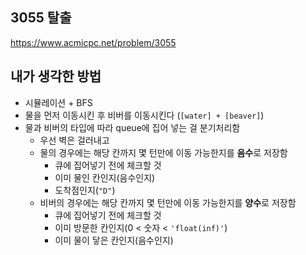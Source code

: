 ## 3055 탈출

<https://www.acmicpc.net/problem/3055>

## 내가 생각한 방법

<!-- ![이미지](./img.png) -->

- 시뮬레이션 + BFS
- 물을 먼저 이동시킨 후 비버를 이동시킨다 (`[water] + [beaver]`)
- 물과 비버의 타입에 따라 queue에 집어 넣는 걸 분기처리함
  - 우선 벽은 걸러내고
  - 물의 경우에는 해당 칸까지 몇 턴만에 이동 가능한지를 **음수**로 저장함
    - 큐에 집어넣기 전에 체크할 것
    - 이미 물인 칸인지(음수인지)
    - 도착점인지(`"D"`)
  - 비버의 경우에는 해당 칸까지 몇 턴만에 이동 가능한지를 **양수**로 저장함
    - 큐에 집어넣기 전에 체크할 것
    - 이미 방문한 칸인지(0 < 숫자 < `'float(inf)'`)
    - 이미 물이 닿은 칸인지(음수인지)
